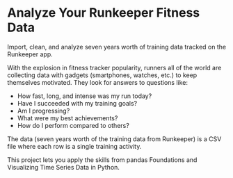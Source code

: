 # Analyze Your Runkeeper Fitness Data
Import, clean, and analyze seven years worth of training data tracked on the Runkeeper app.

With the explosion in fitness tracker popularity, runners all of the world are collecting data with gadgets (smartphones, watches, 
etc.) to keep themselves motivated. They look for answers to questions like:
- How fast, long, and intense was my run today?
- Have I succeeded with my training goals?
- Am I progressing?
- What were my best achievements?
- How do I perform compared to others?

The data (seven years worth of the training data from Runkeeper) is a CSV file where each row is a single training activity. 

This project lets you apply the skills from pandas Foundations and Visualizing Time Series Data in Python.
